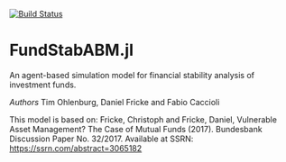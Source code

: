 [![Build Status](https://travis-ci.org/tim-oh/FundStabABM.jl.svg?branch=master)](https://travis-ci.org/tim-oh/FundStabABM.jl)

# FundStabABM.jl

An agent-based simulation model for financial stability analysis of investment funds.

*Authors*
Tim Ohlenburg, Daniel Fricke and Fabio Caccioli

This model is based on:
Fricke, Christoph and Fricke, Daniel, Vulnerable Asset Management? The Case of Mutual Funds (2017). Bundesbank Discussion Paper No. 32/2017. Available at SSRN: https://ssrn.com/abstract=3065182
